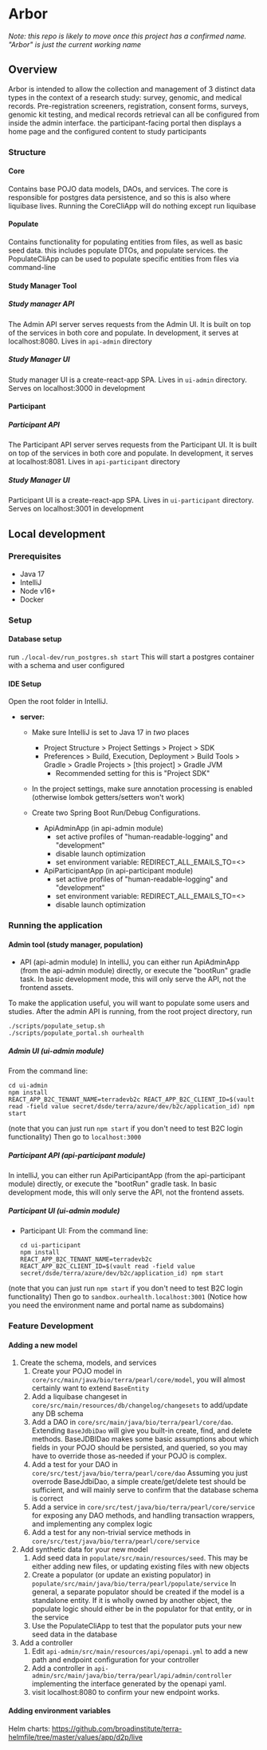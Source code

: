 # Arbor
*Note: this repo is likely to move once this project has a confirmed name. "Arbor" is just the current working name*

## Overview
Arbor is intended to allow the collection and management of 3 distinct data types in the context of a research study: survey, genomic, and medical records.
Pre-registration screeners, registration, consent forms, surveys, genomic kit testing, and medical records retrieval can all be configured from inside the admin interface.
the participant-facing portal then displays a home page and the configured content to study participants

### Structure

#### Core
Contains base POJO data models, DAOs, and services.  The core is responsible for postgres data persistence,
and so this is also where liquibase lives.  Running the CoreCliApp will do nothing except run liquibase

#### Populate
Contains functionality for populating entities from files, as well as basic seed data.  this includes populate
DTOs, and populate services.  the PopulateCliApp can be used to populate specific entities from files via command-line

#### Study Manager Tool

##### Study manager API
   The Admin API server serves requests from the Admin UI. It is built on top of the services in both core and populate.
   In development, it serves at localhost:8080.  Lives in `api-admin` directory
##### Study Manager UI
   Study manager UI is a create-react-app SPA.  Lives in `ui-admin` directory.  Serves on localhost:3000 in development

#### Participant
##### Participant API
   The Participant API server serves requests from the Participant UI. It is built on top of the services in both core and populate.
   In development, it serves at localhost:8081.  Lives in `api-participant` directory
##### Study Manager UI
   Participant UI is a create-react-app SPA.  Lives in `ui-participant` directory.  Serves on localhost:3001 in development
   


## Local development

### Prerequisites
* Java 17
* IntelliJ
* Node v16+
* Docker

### Setup

#### Database setup
run `./local-dev/run_postgres.sh start`
This will start a postgres container with a schema and user configured

#### IDE Setup
Open the root folder in IntelliJ.  

* **server:**

   * Make sure IntelliJ is set to Java 17 in *two* places

      * Project Structure > Project Settings > Project > SDK
      * Preferences > Build, Execution, Deployment > Build Tools > Gradle > Gradle Projects > \[this project\] > Gradle JVM
         * Recommended setting for this is "Project SDK"
   * In the project settings, make sure annotation processing is enabled (otherwise lombok getters/setters won't work)
   * Create two Spring Boot Run/Debug Configurations.
     * ApiAdminApp (in api-admin module)
       * set active profiles of "human-readable-logging" and "development"
       * disable launch optimization
       * set environment variable: REDIRECT_ALL_EMAILS_TO=<<your email address>>
     * ApiParticipantApp (in api-participant module)
        * set active profiles of "human-readable-logging" and "development"
        * set environment variable: REDIRECT_ALL_EMAILS_TO=<<your email address>>
        * disable launch optimization
        
         
### Running the application
#### Admin tool (study manager, population)
* API (api-admin module)
In intelliJ, you can either run ApiAdminApp (from the api-admin module) directly, or execute the "bootRun" gradle task.
In basic development mode, this will only serve the API, not the frontend assets.

To make the application useful, you will want to populate some users and studies.  After the admin API is running, 
from the root project directory, run
```
./scripts/populate_setup.sh
./scripts/populate_portal.sh ourhealth
```

##### Admin UI (ui-admin module)
From the command line:
  ```
  cd ui-admin
  npm install
  REACT_APP_B2C_TENANT_NAME=terradevb2c REACT_APP_B2C_CLIENT_ID=$(vault read -field value secret/dsde/terra/azure/dev/b2c/application_id) npm start
  ```
(note that you can just run `npm start` if you don't need to test B2C login functionality)
Then go to `localhost:3000` 

##### Participant API (api-participant module)
In intelliJ, you can either run ApiParticipantApp (from the api-participant module) directly, or execute the "bootRun" gradle task.
In basic development mode, this will only serve the API, not the frontend assets.

##### Participant UI (ui-admin module)
* Participant UI:  From the command line:
  ```
  cd ui-participant
  npm install
  REACT_APP_B2C_TENANT_NAME=terradevb2c REACT_APP_B2C_CLIENT_ID=$(vault read -field value secret/dsde/terra/azure/dev/b2c/application_id) npm start
  ```
(note that you can just run `npm start` if you don't need to test B2C login functionality)
Then go to `sandbox.ourhealth.localhost:3001`
(Notice how you need the environment name and portal name as subdomains)


### Feature Development 

#### Adding a new model 
1. Create the schema, models, and services
   1. Create your POJO model in `core/src/main/java/bio/terra/pearl/core/model`, you will almost certainly want to extend
   `BaseEntity`
   2. Add a liquibase changeset in `core/src/main/resources/db/changelog/changesets` to add/update any DB schema
   3. Add a DAO in `core/src/main/java/bio/terra/pearl/core/dao`.  Extending `BaseJdbiDao` will give you built-in create,
   find, and delete methods.  BaseJDBIDao makes some basic assumptions about which fields in your POJO should be persisted, and
   queried, so you may have to override those as-needed if your POJO is complex.
   4. Add a test for your DAO in `core/src/test/java/bio/terra/pearl/core/dao`  Assuming you just overrode BaseJdbiDao,
   a simple create/get/delete test should be sufficient, and will mainly serve to confirm that the database schema is correct
   5. Add a service in `core/src/test/java/bio/terra/pearl/core/service` for exposing any DAO methods, and handling
   transaction wrappers, and implementing any complex logic
   6. Add a test for any non-trivial service methods in `core/src/test/java/bio/terra/pearl/core/service`
2. Add synthetic data for your new model
   1. Add seed data in `populate/src/main/resources/seed`.  This may be either adding new files, or updating
   existing files with new objects
   2. Create a populator (or update an existing populator) in `populate/src/main/java/bio/terra/pearl/populate/service`
   In general, a separate populator should be created if the model is a standalone entity.  If it is wholly owned
   by another object, the populate logic should either be in the populator for that entity, or in the service
   3. Use the PopulateCliApp to test that the populator puts your new seed data in the database
3. Add a controller
   1. Edit `api-admin/src/main/resources/api/openapi.yml` to add a new path and endpoint configuration
   for your controller
   2. Add a controller in `api-admin/src/main/java/bio/terra/pearl/api/admin/controller` implementing the
   interface generated by the openapi yaml.
   3. visit localhost:8080 to confirm your new endpoint works.

#### Adding environment variables
  Helm charts:
  https://github.com/broadinstitute/terra-helmfile/tree/master/values/app/d2p/live
